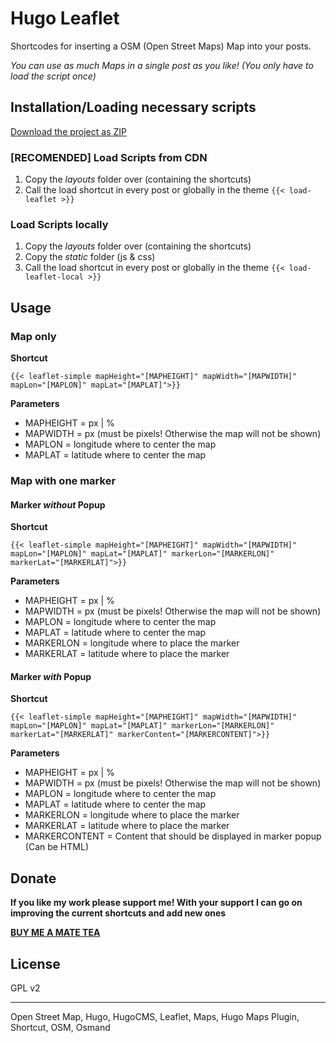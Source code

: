 # Hugo Leaflet

Shortcodes for inserting a OSM (Open Street Maps) Map into your posts. 

_You can use as much Maps in a single post as you like! (You only have to load the script once)_

## Installation/Loading necessary scripts

[Download the project as ZIP](https://github.com/L1am0/hugo-leaflet/archive/master.zip)

### [RECOMENDED] Load Scripts from CDN

1) Copy the _layouts_ folder over (containing the shortcuts)
2) Call the load shortcut in every post or globally in the theme
`{{< load-leaflet >}}`

### Load Scripts locally

1) Copy the _layouts_ folder over (containing the shortcuts)
2) Copy the _static_ folder (js & css)
3) Call the load shortcut in every post or globally in the theme
`{{< load-leaflet-local >}}`

## Usage

### Map only

**Shortcut**

`{{< leaflet-simple mapHeight="[MAPHEIGHT]" mapWidth="[MAPWIDTH]" mapLon="[MAPLON]" mapLat="[MAPLAT]">}}`

**Parameters**

* MAPHEIGHT = px | %
* MAPWIDTH = px (must be pixels! Otherwise the map will not be shown)
* MAPLON = longitude where to center the map
* MAPLAT = latitude where to center the map

### Map with one marker


#### Marker _without_ Popup

**Shortcut**

`{{< leaflet-simple mapHeight="[MAPHEIGHT]" mapWidth="[MAPWIDTH]" mapLon="[MAPLON]" mapLat="[MAPLAT]" markerLon="[MARKERLON]" markerLat="[MARKERLAT]">}}`

**Parameters**

* MAPHEIGHT = px | %
* MAPWIDTH = px (must be pixels! Otherwise the map will not be shown)
* MAPLON = longitude where to center the map
* MAPLAT = latitude where to center the map
* MARKERLON = longitude where to place the marker
* MARKERLAT = latitude where to place the marker

#### Marker _with_ Popup

**Shortcut**

`{{< leaflet-simple mapHeight="[MAPHEIGHT]" mapWidth="[MAPWIDTH]" mapLon="[MAPLON]" mapLat="[MAPLAT]" markerLon="[MARKERLON]" markerLat="[MARKERLAT]" markerContent="[MARKERCONTENT]">}}`

**Parameters**

* MAPHEIGHT = px | %
* MAPWIDTH = px (must be pixels! Otherwise the map will not be shown)
* MAPLON = longitude where to center the map
* MAPLAT = latitude where to center the map
* MARKERLON = longitude where to place the marker
* MARKERLAT = latitude where to place the marker
* MARKERCONTENT = Content that should be displayed in marker popup (Can be HTML)

## Donate

**If you like my work please support me! With your support I can go on improving the current shortcuts and add new ones**

**[BUY ME A MATE TEA](http://l1am0.eu/donate.php)**

## License
GPL v2

---
Open Street Map, Hugo, HugoCMS, Leaflet, Maps, Hugo Maps Plugin, Shortcut, OSM, Osmand